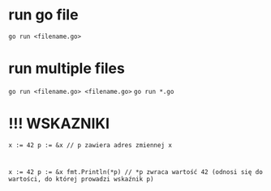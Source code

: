 # run go file

`go run <filename.go>`

# run multiple files

`go run <filename.go> <filename.go>`
`go run *.go`

# !!! WSKAZNIKI
`x := 42
p := &x // p zawiera adres zmiennej x`
#
`x := 42
p := &x
fmt.Println(*p) // *p zwraca wartość 42 (odnosi się do wartości, do której prowadzi wskaźnik p)
`
